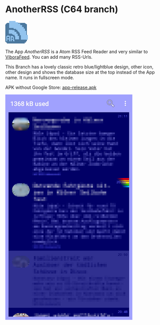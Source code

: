# AnotherRSS (C64 branch)

![logo](app/src/main/res/mipmap-hdpi/ic_launcher.png)

The App *AnotherRSS* is a Atom RSS Feed Reader and very similar to [ViboraFeed](https://github.com/no-go/ViboraFeed).
You can add many RSS-Urls.

This Branch has a lovely classic retro blue/lightblue design, other icon, other design and shows the database size at the top instead of the App name. It runs in fullscreen mode.

APK without Google Store: [app-release.apk](https://raw.githubusercontent.com/no-go/AnotherRSS/com64/app/app-release.apk)

![Screenshot](screenshot.jpg)
